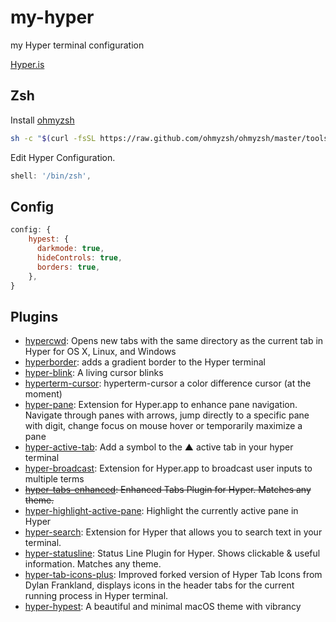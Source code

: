 # my-hyper

my Hyper terminal configuration

[Hyper.is](https://hyper.is/)

## Zsh

Install [ohmyzsh](https://github.com/ohmyzsh/ohmyzsh)

```bash
sh -c "$(curl -fsSL https://raw.github.com/ohmyzsh/ohmyzsh/master/tools/install.sh)"
```

Edit Hyper Configuration.

```js
shell: '/bin/zsh',
```

## Config

```js
config: {
    hypest: {
      darkmode: true,
      hideControls: true,
      borders: true,
    },
}
```

## Plugins

- [hypercwd](https://github.com/hharnisc/hypercwd): Opens new tabs with the same directory as the current tab in Hyper for OS X, Linux, and Windows
- [hyperborder](https://github.com/webmatze/hyperborder): adds a gradient border to the Hyper terminal
- [hyper-blink](https://github.com/amio/hyper-blink): A living cursor blinks
- [hyperterm-cursor](https://github.com/alvaropinot/hyperterm-cursor): hyperterm-cursor a color difference cursor (at the moment)
- [hyper-pane](https://github.com/chabou/hyper-pane): Extension for Hyper.app to enhance pane navigation. Navigate through panes with arrows, jump directly to a specific pane with digit, change focus on mouse hover or temporarily maximize a pane
- [hyper-active-tab](https://github.com/lucleray/hyper-active-tab): Add a symbol to the ▲ active tab in your hyper terminal
- [hyper-broadcast](https://github.com/chabou/hyper-broadcast): Extension for Hyper.app to broadcast user inputs to multiple terms
- ~~[hyper-tabs-enhanced](https://github.com/henrikdahl/hyper-tabs-enhanced): Enhanced Tabs Plugin for Hyper. Matches any theme.~~
- [hyper-highlight-active-pane](https://hyper.is/plugins/hyper-highlight-active-pane): Highlight the currently active pane in Hyper
- [hyper-search](https://github.com/jaanauati/hyper-search): Extension for Hyper that allows you to search text in your terminal.
- [hyper-statusline](https://github.com/henrikdahl/hyper-statusline): Status Line Plugin for Hyper. Shows clickable & useful information. Matches any theme.
- [hyper-tab-icons-plus](https://github.com/sangdth/hyper-tab-icons-plus): Improved forked version of Hyper Tab Icons from Dylan Frankland, displays icons in the header tabs for the current running process in Hyper terminal.
- [hyper-hypest](https://github.com/dizzyup/hyper-hypest): A beautiful and minimal macOS theme with vibrancy

